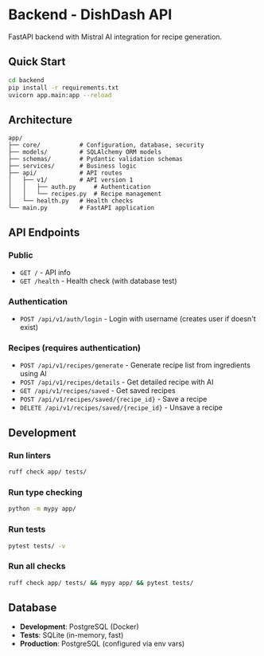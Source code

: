 # Backend - DishDash API

FastAPI backend with Mistral AI integration for recipe generation.

## Quick Start

```bash
cd backend
pip install -r requirements.txt
uvicorn app.main:app --reload
```

## Architecture

```
app/
├── core/           # Configuration, database, security
├── models/         # SQLAlchemy ORM models
├── schemas/        # Pydantic validation schemas
├── services/       # Business logic
├── api/            # API routes
│   ├── v1/         # API version 1
│   │   ├── auth.py     # Authentication
│   │   └── recipes.py  # Recipe management
│   └── health.py   # Health checks
└── main.py         # FastAPI application
```

## API Endpoints

### Public
- `GET /` - API info
- `GET /health` - Health check (with database test)

### Authentication
- `POST /api/v1/auth/login` - Login with username (creates user if doesn't exist)

### Recipes (requires authentication)
- `POST /api/v1/recipes/generate` - Generate recipe list from ingredients using AI
- `POST /api/v1/recipes/details` - Get detailed recipe with AI
- `GET /api/v1/recipes/saved` - Get saved recipes
- `POST /api/v1/recipes/saved/{recipe_id}` - Save a recipe
- `DELETE /api/v1/recipes/saved/{recipe_id}` - Unsave a recipe

## Development

### Run linters
```bash
ruff check app/ tests/
```

### Run type checking
```bash
python -m mypy app/
```

### Run tests
```bash
pytest tests/ -v
```

### Run all checks
```bash
ruff check app/ tests/ && mypy app/ && pytest tests/
```

## Database

- **Development**: PostgreSQL (Docker)
- **Tests**: SQLite (in-memory, fast)
- **Production**: PostgreSQL (configured via env vars)
